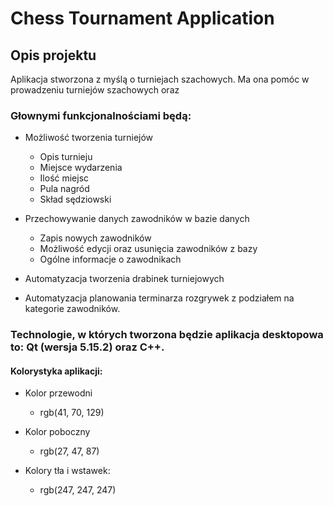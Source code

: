 # Chess Tournament Application

## Opis projektu
Aplikacja stworzona z myślą o turniejach szachowych. Ma ona pomóc w prowadzeniu turniejów szachowych oraz 

### Głownymi funkcjonalnościami będą:
* Możliwość tworzenia turniejów
  * Opis turnieju
  * Miejsce wydarzenia
  * Ilość miejsc
  * Pula nagród
  * Skład sędziowski

* Przechowywanie danych zawodników w bazie danych
  * Zapis nowych zawodników
  * Możliwość edycji oraz usunięcia zawodników z bazy
  * Ogólne informacje o zawodnikach

* Automatyzacja tworzenia drabinek turniejowych

* Automatyzacja planowania terminarza rozgrywek z podziałem na kategorie zawodników.

### Technologie, w których tworzona będzie aplikacja desktopowa to: Qt (wersja 5.15.2) oraz C++.


#### Kolorystyka aplikacji:
* Kolor przewodni
  * rgb(41, 70, 129)

* Kolor poboczny
  * rgb(27, 47, 87)
* Kolory tła i wstawek:
  * rgb(247, 247, 247)
